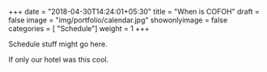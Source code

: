 +++
date = "2018-04-30T14:24:01+05:30"
title = "When is COFOH"
draft = false
image = "img/portfolio/calendar.jpg"
showonlyimage = false
categories = [ "Schedule"]
weight = 1
+++

Schedule stuff might go here.
<!--more-->

If only our hotel was this cool.
